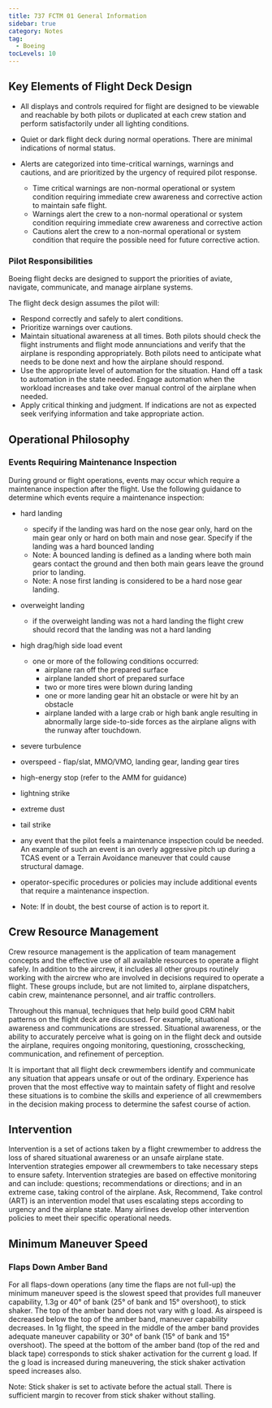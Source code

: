 ```yaml
---
title: 737 FCTM 01 General Information
sidebar: true
category: Notes
tag:
  - Boeing
tocLevels: 10
---
```


## Key Elements of Flight Deck Design

- All displays and controls required for flight are designed to be viewable and reachable by both pilots or duplicated at each crew station and perform satisfactorily under all lighting conditions.

- Quiet or dark flight deck during normal operations. There are minimal indications of normal status.

- Alerts are categorized into time-critical warnings, warnings and cautions, and are prioritized by the urgency of required pilot response.
  - Time critical warnings are non-normal operational or system condition requiring immediate crew awareness and corrective action to maintain safe flight.
  - Warnings alert the crew to a non-normal operational or system condition requiring immediate crew awareness and corrective action
  - Cautions alert the crew to a non-normal operational or system condition that require the possible need for future corrective action.

<AudioPlayer src= "/Boeing/737FCTM01/All displays and controls required for flight are designed.mp3"></AudioPlayer>

### Pilot Responsibilities

Boeing flight decks are designed to support the priorities of aviate, navigate, communicate, and manage airplane systems.

<AudioPlayer src= "/Boeing/737FCTM01/Boeing flight decks are designed.mp3"></AudioPlayer>

The flight deck design assumes the pilot will:

- Respond correctly and safely to alert conditions.
- Prioritize warnings over cautions.
- Maintain situational awareness at all times. Both pilots should check the flight instruments and flight mode annunciations and verify that the airplane is responding appropriately. Both pilots need to anticipate what needs to be done next and how the airplane should respond.
- Use the appropriate level of automation for the situation. Hand off a task to automation in the state needed. Engage automation when the workload increases and take over manual control of the airplane when needed.
- Apply critical thinking and judgment. If indications are not as expected seek verifying information and take appropriate action.

<AudioPlayer src= "/Boeing/737FCTM01/The flight deck design assumes the pilot.mp3"></AudioPlayer>

## Operational Philosophy

### Events Requiring Maintenance Inspection

During ground or flight operations, events may occur which require a maintenance inspection after the flight. Use the following guidance to determine which events require a maintenance inspection:

- hard landing

  - specify if the landing was hard on the nose gear only, hard on the main gear only or hard on both main and nose gear. Specify if the landing was a hard bounced landing
  - Note: A bounced landing is defined as a landing where both main gears contact the ground and then both main gears leave the ground prior to landing.
  - Note: A nose first landing is considered to be a hard nose gear landing.

- overweight landing

  - if the overweight landing was not a hard landing the flight crew should record that the landing was not a hard landing

- high drag/high side load event

  - one or more of the following conditions occurred:
    - airplane ran off the prepared surface
    - airplane landed short of prepared surface
    - two or more tires were blown during landing
    - one or more landing gear hit an obstacle or were hit by an obstacle
    - airplane landed with a large crab or high bank angle resulting in abnormally large side-to-side forces as the airplane aligns with the runway after touchdown.

- severe turbulence
- overspeed - flap/slat, MMO/VMO, landing gear, landing gear tires
- high-energy stop (refer to the AMM for guidance)
- lightning strike
- extreme dust
- tail strike
- any event that the pilot feels a maintenance inspection could be needed. An example of such an event is an overly aggressive pitch up during a TCAS event or a Terrain Avoidance maneuver that could cause structural damage.
- operator-specific procedures or policies may include additional events that require a maintenance inspection.
- Note: If in doubt, the best course of action is to report it.

<AudioPlayer src= "/Boeing/737FCTM01/During ground or flight operations.mp3"></AudioPlayer>

## Crew Resource Management

Crew resource management is the application of team management concepts and the effective use of all available resources to operate a flight safely. In addition to the aircrew, it includes all other groups routinely working with the aircrew who are involved in decisions required to operate a flight. These groups include, but are not limited to, airplane dispatchers, cabin crew, maintenance personnel, and air traffic controllers.

Throughout this manual, techniques that help build good CRM habit patterns on the flight deck are discussed. For example, situational awareness and communications are stressed. Situational awareness, or the ability to accurately perceive what is going on in the flight deck and outside the airplane, requires ongoing monitoring, questioning, crosschecking, communication, and refinement of perception.

It is important that all flight deck crewmembers identify and communicate any situation that appears unsafe or out of the ordinary. Experience has proven that the most effective way to maintain safety of flight and resolve these situations is to combine the skills and experience of all crewmembers in the decision making process to determine the safest course of action.

<AudioPlayer src= "/Boeing/737FCTM01/Crew resource management is the application of team.mp3"></AudioPlayer>

## Intervention

Intervention is a set of actions taken by a flight crewmember to address the loss of shared situational awareness or an unsafe airplane state. Intervention strategies empower all crewmembers to take necessary steps to ensure safety. Intervention strategies are based on effective monitoring and can include: questions; recommendations or directions; and in an extreme case, taking control of the airplane. Ask, Recommend, Take control (ART) is an intervention model that uses escalating steps according to urgency and the airplane state. Many airlines develop other intervention policies to meet their specific operational needs.

<AudioPlayer src= "/Boeing/737FCTM01/Intervention is a set of actions taken by a flight .mp3"></AudioPlayer>

## Minimum Maneuver Speed

### Flaps Down Amber Band

For all flaps-down operations (any time the flaps are not full-up) the minimum maneuver speed is the slowest speed that provides full maneuver capability, 1.3g or 40° of bank (25° of bank and 15° overshoot), to stick shaker. The top of the amber band does not vary with g load.
As airspeed is decreased below the top of the amber band, maneuver capability decreases. In 1g flight, the speed in the middle of the amber band provides adequate maneuver capability or 30° of bank (15° of bank and 15° overshoot).
The speed at the bottom of the amber band (top of the red and black tape) corresponds to stick shaker activation for the current g load. If the g load is increased during maneuvering, the stick shaker activation speed increases also.

Note: Stick shaker is set to activate before the actual stall. There is sufficient margin to recover from stick shaker without stalling.

<AudioPlayer src= "/Boeing/737FCTM01/For all flaps-down operations the minimum maneuver.mp3"></AudioPlayer>
